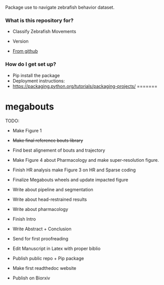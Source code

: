 Package use to navigate zebrafish behavior dataset.

### What is this repository for? ###

* Classify Zebrafish Movements

* Version
* [From github](https://github.com/orgs/orger-lab/teams/megabouts-team)

### How do I get set up? ###

* Pip install the package
* Deployment instructions: 
* https://packaging.python.org/tutorials/packaging-projects/
=======
# megabouts

TODO:

- Make Figure 1
- <del> Make final reference bouts library
- Find best alignement of bouts and trajectory
- Make Figure 4 about Pharmacology and make super-resolution figure.
- Finish HR analysis make Figure 3 on HR and Sparse coding
- Finalize Megabouts wheels and update impacted figure

- Write about pipeline and segmentation
- Write about head-restrained results
- Write about pharmacology
- Finish Intro 
- Write Abstract + Conclusion
- Send for first proofreading
- Edit Manuscript in Latex with proper biblio
- Publish public repo + Pip package
- Make first readthedoc website
- Publish on Biorxiv 
